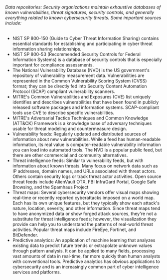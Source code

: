 ###### Data repositories: Security organizations maintain exhaustive databases of known vulnerabilities, threat signatures, security controls, and generally everything related to known cybersecurity threats. Some important sources include:
- NIST SP 800-150 (Guide to Cyber Threat Information Sharing) contains essential standards for establishing and participating in cyber threat information sharing relationships.
- NIST SP 800-53 (Recommended Security Controls for Federal Information Systems) is a database of security controls that is especially important for compliance assessments.
- The National Vulnerability Database (NVD) is the US government's repository of vulnerability measurement data. Vulnerabilities are represented in the Common Vulnerability Scoring System (CVSS) format; they can be directly fed into Security Content Automation Protocol (SCAP) compliant vulnerability scanners.
- MITRE's Common Vulnerabilities and Exposures (CVE) list uniquely identifies and describes vulnerabilities that have been found in publicly released software packages and information systems. SCAP-compliant tools use CVE to describe specific vulnerabilities.
- MITRE's Adversarial Tactics Techniques and Common Knowledge (ATT&CK) Framework is a knowledge base of adversary techniques usable for threat modeling and countermeasure design.
- Vulnerability feeds: Regularly updated and distributed sources of information about new vulnerabilities. While a feed has human-readable information, its real value is computer-readable vulnerability information you can load into automated tools. The NVD is a popular public feed, but there are other commercial and community alternatives.
- Threat intelligence feeds: Similar to vulnerability feeds, but with information about known threats. Many focus on network data such as IP addresses, domain names, and URLs associated with threat actors. Others contain security logs or track threat actor activities. Open source threat feeds include AlienVault OTX, FBI InfraGard Portal, Google Safe Browsing, and the Spamhaus Project
- Threat maps: Several cybersecurity vendors offer visual maps showing real-time or recently reported cyberattacks imposed on a world map. Each has its own unique features, but they typically show each attack's nature, location, severity, and other information. Since threat maps tend to have anonymized data or show forged attack sources, they're not a substitute for threat intelligence feeds; however, the visualization they provide can help you to understand the patterns of real-world threat activities. Popular threat maps include FireEye, Fortinet, and BitDefender.
- Predictive analytics: An application of machine learning that analyzes existing data to predict future trends or extrapolate unknown values through pattern analysis. It can be applied to many fields, processing vast amounts of data in real-time, far more quickly than human analysts with conventional tools. Predictive analytics has obvious applications to cybersecurity and is an increasingly common part of cyber intelligence services and platforms.
